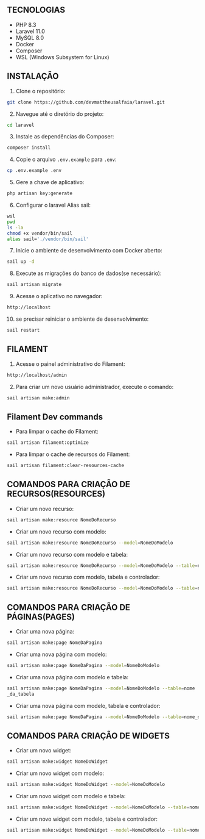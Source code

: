 ## TECNOLOGIAS
- PHP 8.3
- Laravel 11.0
- MySQL 8.0
- Docker
- Composer
- WSL (Windows Subsystem for Linux)

## INSTALAÇÃO
1. Clone o repositório:
```bash
git clone https://github.com/devmattheusalfaia/laravel.git
```
2. Navegue até o diretório do projeto:
```bash
cd laravel
```
3. Instale as dependências do Composer:
```bash
composer install
```
4. Copie o arquivo `.env.example` para `.env`:
```bash
cp .env.example .env
```
5. Gere a chave de aplicativo:
```bash
php artisan key:generate
```
6. Configurar o laravel Alias sail:
```bash
wsl
pwd
ls -la
chmod +x vendor/bin/sail
alias sail='./vendor/bin/sail'
```
7. Inicie o ambiente de desenvolvimento com Docker aberto:
```bash
sail up -d
```
8. Execute as migrações do banco de dados(se necessário):
```bash
sail artisan migrate
```
9. Acesse o aplicativo no navegador:
```bash
http://localhost
```
10. se precisar reiniciar o ambiente de desenvolvimento:
```bash
sail restart
```

## FILAMENT
1. Acesse o painel administrativo do Filament:
```bash
http://localhost/admin
```
2. Para criar um novo usuário administrador, execute o comando:
```bash
sail artisan make:admin
```

## Filament Dev commands
- Para limpar o cache do Filament:
```bash
sail artisan filament:optimize
```
- Para limpar o cache de recursos do Filament:
```bash
sail artisan filament:clear-resources-cache
```

## COMANDOS PARA CRIAÇÃO DE RECURSOS(RESOURCES)
- Criar um novo recurso:
```bash
sail artisan make:resource NomeDoRecurso
```
- Criar um novo recurso com modelo:
```bash
sail artisan make:resource NomeDoRecurso --model=NomeDoModelo
```
- Criar um novo recurso com modelo e tabela:
```bash
sail artisan make:resource NomeDoRecurso --model=NomeDoModelo --table=nome_da_tabela
```
- Criar um novo recurso com modelo, tabela e controlador:
```bash
sail artisan make:resource NomeDoRecurso --model=NomeDoModelo --table=nome_da_tabela --controller
```

## COMANDOS PARA CRIAÇÃO DE PÁGINAS(PAGES)
- Criar uma nova página:
```bash
sail artisan make:page NomeDaPagina
```
- Criar uma nova página com modelo:
```bash
sail artisan make:page NomeDaPagina --model=NomeDoModelo
```
- Criar uma nova página com modelo e tabela:
```bash
sail artisan make:page NomeDaPagina --model=NomeDoModelo --table=nome
_da_tabela
```
- Criar uma nova página com modelo, tabela e controlador:
```bash
sail artisan make:page NomeDaPagina --model=NomeDoModelo --table=nome_da_tabela --controller
```
## COMANDOS PARA CRIAÇÃO DE WIDGETS
- Criar um novo widget:
```bash
sail artisan make:widget NomeDoWidget
```
- Criar um novo widget com modelo:
```bash
sail artisan make:widget NomeDoWidget --model=NomeDoModelo
```
- Criar um novo widget com modelo e tabela:
```bash
sail artisan make:widget NomeDoWidget --model=NomeDoModelo --table=nome_da_tabela
```
- Criar um novo widget com modelo, tabela e controlador:
```bash
sail artisan make:widget NomeDoWidget --model=NomeDoModelo --table=nome_da_tabela --controller
```